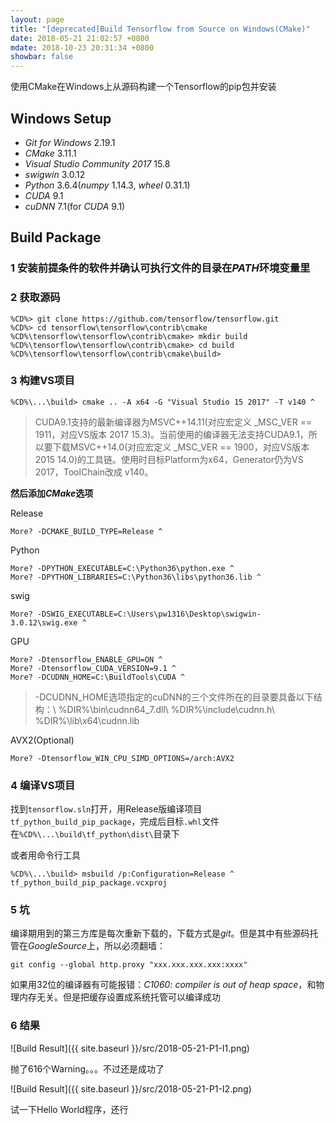 ```yaml
---
layout: page
title: "[deprecated]Build Tensorflow from Source on Windows(CMake)"
date: 2018-05-21 21:02:57 +0800
mdate: 2018-10-23 20:31:34 +0800
showbar: false
---
```


使用CMake在Windows上从源码构建一个Tensorflow的pip包并安装

## Windows Setup

- *Git for Windows* 2.19.1
- *CMake* 3.11.1
- *Visual Studio Community 2017* 15.8
- *swigwin* 3.0.12
- *Python* 3.6.4(*numpy* 1.14.3, *wheel* 0.31.1)
- *CUDA* 9.1
- *cuDNN* 7.1(for *CUDA* 9.1)

## Build Package

### 1 安装前提条件的软件并确认可执行文件的目录在*PATH*环境变量里

### 2 获取源码

```
%CD%> git clone https://github.com/tensorflow/tensorflow.git
%CD%> cd tensorflow\tensorflow\contrib\cmake
%CD%\tensorflow\tensorflow\contrib\cmake> mkdir build
%CD%\tensorflow\tensorflow\contrib\cmake> cd build
%CD%\tensorflow\tensorflow\contrib\cmake\build>
```

### 3 构建VS项目

```
%CD%\...\build> cmake .. -A x64 -G "Visual Studio 15 2017" -T v140 ^
```

> CUDA9.1支持的最新编译器为MSVC++14.11(对应宏定义 _MSC_VER == 1911，对应VS版本 2017 15.3)。当前使用的编译器无法支持CUDA9.1，所以要下载MSVC++14.0(对应宏定义 _MSC_VER == 1900，对应VS版本 2015 14.0)的工具链。使用时目标Platform为x64，Generator仍为VS 2017，ToolChain改成 v140。

**然后添加*CMake*选项**

Release

```
More? -DCMAKE_BUILD_TYPE=Release ^
```

Python

```
More? -DPYTHON_EXECUTABLE=C:\Python36\python.exe ^
More? -DPYTHON_LIBRARIES=C:\Python36\libs\python36.lib ^
```

swig

```
More? -DSWIG_EXECUTABLE=C:\Users\pw1316\Desktop\swigwin-3.0.12\swig.exe ^
```

GPU

```
More? -Dtensorflow_ENABLE_GPU=ON ^
More? -Dtensorflow_CUDA_VERSION=9.1 ^
More? -DCUDNN_HOME=C:\BuildTools\CUDA ^
```

> -DCUDNN_HOME选项指定的cuDNN的三个文件所在的目录要具备以下结构：\\
> %DIR%\\bin\\cudnn64_7.dll\\
> %DIR%\\include\\cudnn.h\\
> %DIR%\\lib\\x64\\cudnn.lib

AVX2(Optional)

```
More? -Dtensorflow_WIN_CPU_SIMD_OPTIONS=/arch:AVX2
```

### 4 编译VS项目

找到`tensorflow.sln`打开，用Release版编译项目`tf_python_build_pip_package`，完成后目标`.whl`文件在`%CD%\...\build\tf_python\dist\`目录下

或者用命令行工具

```
%CD%\...\build> msbuild /p:Configuration=Release ^
tf_python_build_pip_package.vcxproj
```

### 5 坑

编译期用到的第三方库是每次重新下载的，下载方式是*git*。但是其中有些源码托管在*GoogleSource*上，所以必须翻墙：

```
git config --global http.proxy "xxx.xxx.xxx.xxx:xxxx"
```

如果用32位的编译器有可能报错：*C1060: compiler is out of heap space*，和物理内存无关。但是把缓存设置成系统托管可以编译成功

### 6 结果

![Build Result]({{ site.baseurl }}/src/2018-05-21-P1-I1.png)

抛了616个Warning。。。不过还是成功了

![Build Result]({{ site.baseurl }}/src/2018-05-21-P1-I2.png)

试一下Hello World程序，还行
